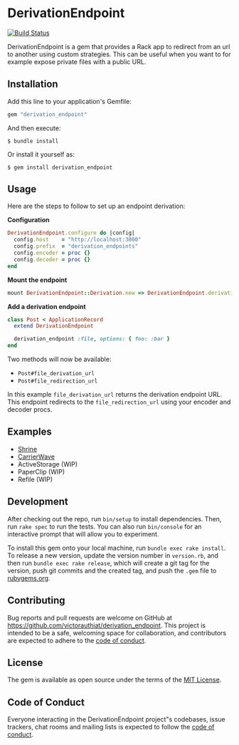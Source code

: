 # DerivationEndpoint

[![Build Status](https://github.com/VictorAuthiat/derivation_endpoint/actions/workflows/ci.yml/badge.svg)](https://github.com/VictorAuthiat/derivation_endpoint/actions/workflows/ci.yml)

DerivationEndpoint is a gem that provides a Rack app to redirect from an url to another using custom strategies.
This can be useful when you want to for example expose private files with a public URL.

## Installation

Add this line to your application's Gemfile:

```ruby
gem "derivation_endpoint"
```

And then execute:

    $ bundle install

Or install it yourself as:

    $ gem install derivation_endpoint

## Usage

Here are the steps to follow to set up an endpoint derivation:

**Configuration**

```ruby
DerivationEndpoint.configure do |config|
  config.host    = "http://localhost:3000"
  config.prefix  = "derivation_endpoints"
  config.encoder = proc {}
  config.decoder = proc {}
end
```

**Mount the endpoint**

```ruby
mount DerivationEndpoint::Derivation.new => DerivationEndpoint.derivation_path
```

**Add a derivation endpoint**

```ruby
class Post < ApplicationRecord
  extend DerivationEndpoint

  derivation_endpoint :file, options: { foo: :bar }
end
```

Two methods will now be available:

 - `Post#file_derivation_url`
 - `Post#file_redirection_url`

In this example `file_derivation_url` returns the derivation endpoint URL.
This endpoint redirects to the `file_redirection_url` using your encoder and decoder procs.

## Examples

- [Shrine](https://github.com/VictorAuthiat/derivation_endpoint/tree/master/docs/shrine.md)
- [CarrierWave](https://github.com/VictorAuthiat/derivation_endpoint/tree/master/docs/carrierwave.md)
- ActiveStorage (WIP)
- PaperClip (WIP)
- Refile (WIP)

## Development

After checking out the repo, run `bin/setup` to install dependencies. Then, run `rake spec` to run the tests. You can also run `bin/console` for an interactive prompt that will allow you to experiment.

To install this gem onto your local machine, run `bundle exec rake install`. To release a new version, update the version number in `version.rb`, and then run `bundle exec rake release`, which will create a git tag for the version, push git commits and the created tag, and push the `.gem` file to [rubygems.org](https://rubygems.org).

## Contributing

Bug reports and pull requests are welcome on GitHub at https://github.com/victorauthiat/derivation_endpoint. This project is intended to be a safe, welcoming space for collaboration, and contributors are expected to adhere to the [code of conduct](https://github.com/victorauthiat/derivation_endpoint/blob/master/CODE_OF_CONDUCT.md).

## License

The gem is available as open source under the terms of the [MIT License](https://opensource.org/licenses/MIT).

## Code of Conduct

Everyone interacting in the DerivationEndpoint project"s codebases, issue trackers, chat rooms and mailing lists is expected to follow the [code of conduct](https://github.com/victorauthiat/derivation_endpoint/blob/master/CODE_OF_CONDUCT.md).

